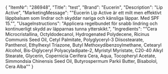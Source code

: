 {
  "ItemNr": "286948",
  "Title": "test",
  "Brand": "Eucerin",
  "Description": "Lip Active",
  "MarketingMessage": "\"Eucerin Lip Active är ett milt men effektivt läppbalsam som lindrar och skyddar nariga och känsliga läppar.  Med SPF 15.\"",
  "UsageInstructions": "Applicera regelbundet för snabb lindring och kontinuerligt skydd av läpparnas tunna ytterskikt.",
  "Ingredients": "\"Cera Microcristallina, Octyldodecanol, Hydrogenated Polydecene, Ricinus Communis Seed Oil, Cetyl Palmitate, Polyglyceryl-3 Diisostearate, Panthenol, Ethylhexyl Triazone, Butyl Methoxydibenzoylmethane, Cetearyl Alcohol, Bis-Diglyceryl Polyacyladipate-2, Myristyl Myristate, C20-40 Alkyl Stearate, Glycerin, Copernicia Cerifera Cera, Aqua, Tocopheryl Acetate, Simmondsia Chinensis Seed Oil, Butyrospermum Parkii Butter, Bisabolol, Cera Alba\""
}